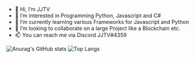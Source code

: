 - 👋 Hi, I’m JJTV
- 👀 I’m interested in Programming Python, Javascript and C#
- 🌱 I’m currently learning various Frameworks for Javascript and Python
- 💞️ I’m looking to collaborate on a large Project like a Blockchain etc.
- 📫 You can reach me via Discord JJTV#4359

![Anurag's GitHub stats](https://githubreadmestats-drab.vercel.app/api?username=JohnGrubba&show_icons=true&theme=radical)
![Top Langs](https://githubreadmestats-drab.vercel.app/api/top-langs/?username=JohnGrubba)

<!---
JohnGrubba/JohnGrubba is a ✨ special ✨ repository because its `README.md` (this file) appears on your GitHub profile.
You can click the Preview link to take a look at your changes.
--->
